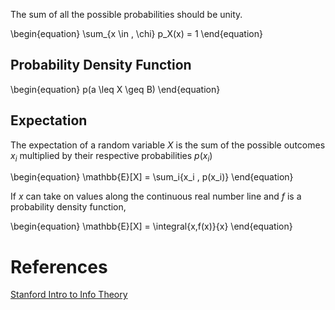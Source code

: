 The sum of all the possible probabilities should be unity.

\begin{equation}
\sum_{x \in \, \chi} p_X(x) = 1
\end{equation}

## Probability Density Function
\begin{equation}
p(a \leq X \geq B)
\end{equation}

## Expectation

The expectation of a random variable $X$ is the sum of the possible outcomes $x_i$ multiplied by their respective probabilities $p(x_i)$

\begin{equation}
\mathbb{E}[X] = \sum_i{x_i \, p(x_i)}
\end{equation}

If $x$ can take on values along the continuous real number line and $f$ is a probability density function,

\begin{equation}
\mathbb{E}[X] = \integral{x\,f(x)}{x}
\end{equation}


# References

[Stanford Intro to Info Theory](https://web.stanford.edu/~montanar/RESEARCH/BOOK/partA.pdf)